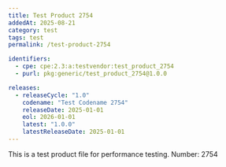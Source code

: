 ```yaml
---
title: Test Product 2754
addedAt: 2025-08-21
category: test
tags: test
permalink: /test-product-2754

identifiers:
  - cpe: cpe:2.3:a:testvendor:test_product_2754
  - purl: pkg:generic/test_product_2754@1.0.0

releases:
  - releaseCycle: "1.0"
    codename: "Test Codename 2754"
    releaseDate: 2025-01-01
    eol: 2026-01-01
    latest: "1.0.0"
    latestReleaseDate: 2025-01-01
---
```


This is a test product file for performance testing. Number: 2754
